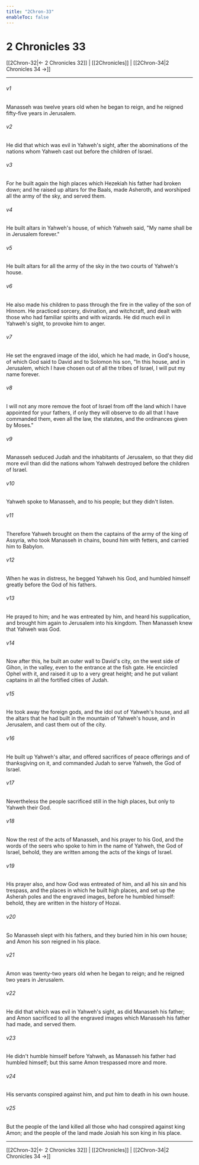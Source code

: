 ```yaml
---
title: "2Chron-33"
enableToc: false
---
```


# 2 Chronicles 33

[[2Chron-32|← 2 Chronicles 32]] | [[2Chronicles]] | [[2Chron-34|2 Chronicles 34 →]]
***



###### v1 
Manasseh was twelve years old when he began to reign, and he reigned fifty-five years in Jerusalem. 

###### v2 
He did that which was evil in Yahweh's sight, after the abominations of the nations whom Yahweh cast out before the children of Israel. 

###### v3 
For he built again the high places which Hezekiah his father had broken down; and he raised up altars for the Baals, made Asheroth, and worshiped all the army of the sky, and served them. 

###### v4 
He built altars in Yahweh's house, of which Yahweh said, "My name shall be in Jerusalem forever." 

###### v5 
He built altars for all the army of the sky in the two courts of Yahweh's house. 

###### v6 
He also made his children to pass through the fire in the valley of the son of Hinnom. He practiced sorcery, divination, and witchcraft, and dealt with those who had familiar spirits and with wizards. He did much evil in Yahweh's sight, to provoke him to anger. 

###### v7 
He set the engraved image of the idol, which he had made, in God's house, of which God said to David and to Solomon his son, "In this house, and in Jerusalem, which I have chosen out of all the tribes of Israel, I will put my name forever. 

###### v8 
I will not any more remove the foot of Israel from off the land which I have appointed for your fathers, if only they will observe to do all that I have commanded them, even all the law, the statutes, and the ordinances given by Moses." 

###### v9 
Manasseh seduced Judah and the inhabitants of Jerusalem, so that they did more evil than did the nations whom Yahweh destroyed before the children of Israel. 

###### v10 
Yahweh spoke to Manasseh, and to his people; but they didn't listen. 

###### v11 
Therefore Yahweh brought on them the captains of the army of the king of Assyria, who took Manasseh in chains, bound him with fetters, and carried him to Babylon. 

###### v12 
When he was in distress, he begged Yahweh his God, and humbled himself greatly before the God of his fathers. 

###### v13 
He prayed to him; and he was entreated by him, and heard his supplication, and brought him again to Jerusalem into his kingdom. Then Manasseh knew that Yahweh was God. 

###### v14 
Now after this, he built an outer wall to David's city, on the west side of Gihon, in the valley, even to the entrance at the fish gate. He encircled Ophel with it, and raised it up to a very great height; and he put valiant captains in all the fortified cities of Judah. 

###### v15 
He took away the foreign gods, and the idol out of Yahweh's house, and all the altars that he had built in the mountain of Yahweh's house, and in Jerusalem, and cast them out of the city. 

###### v16 
He built up Yahweh's altar, and offered sacrifices of peace offerings and of thanksgiving on it, and commanded Judah to serve Yahweh, the God of Israel. 

###### v17 
Nevertheless the people sacrificed still in the high places, but only to Yahweh their God. 

###### v18 
Now the rest of the acts of Manasseh, and his prayer to his God, and the words of the seers who spoke to him in the name of Yahweh, the God of Israel, behold, they are written among the acts of the kings of Israel. 

###### v19 
His prayer also, and how God was entreated of him, and all his sin and his trespass, and the places in which he built high places, and set up the Asherah poles and the engraved images, before he humbled himself: behold, they are written in the history of Hozai. 

###### v20 
So Manasseh slept with his fathers, and they buried him in his own house; and Amon his son reigned in his place. 

###### v21 
Amon was twenty-two years old when he began to reign; and he reigned two years in Jerusalem. 

###### v22 
He did that which was evil in Yahweh's sight, as did Manasseh his father; and Amon sacrificed to all the engraved images which Manasseh his father had made, and served them. 

###### v23 
He didn't humble himself before Yahweh, as Manasseh his father had humbled himself; but this same Amon trespassed more and more. 

###### v24 
His servants conspired against him, and put him to death in his own house. 

###### v25 
But the people of the land killed all those who had conspired against king Amon; and the people of the land made Josiah his son king in his place.

***
[[2Chron-32|← 2 Chronicles 32]] | [[2Chronicles]] | [[2Chron-34|2 Chronicles 34 →]]
